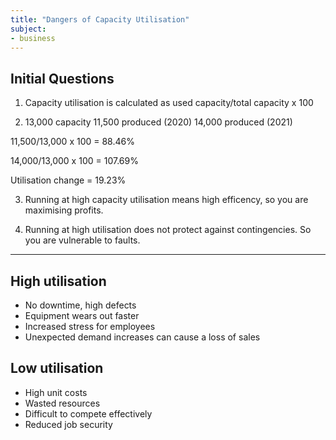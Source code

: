 ```yaml
---
title: "Dangers of Capacity Utilisation"
subject:
- business
---
```


## Initial Questions

1) Capacity utilisation is calculated as
used capacity/total capacity x 100

2) 13,000 capacity
11,500 produced (2020)
14,000 produced (2021)

11,500/13,000 x 100 = 88.46%

14,000/13,000 x 100 = 107.69%

Utilisation change = 19.23%


3) Running at high capacity utilisation means high efficency, so you are maximising profits.

4) Running at high utilisation  does not protect against contingencies. So you are vulnerable to faults.

---

## High utilisation

- No downtime, high defects
- Equipment wears out faster
- Increased stress for employees
- Unexpected demand increases can cause a loss of sales

## Low utilisation

- High unit costs
- Wasted resources
- Difficult to compete effectively
- Reduced job security

